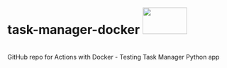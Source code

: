 # task-manager-docker [<img src="https://github.com/user-attachments/assets/c61637ce-20b6-4b9f-a32c-c51c9abe4e50" width="100" height="60">](https://georges034302.github.io/task-manager-docker/)
<br>
GitHub repo for Actions with Docker - Testing Task Manager Python app

